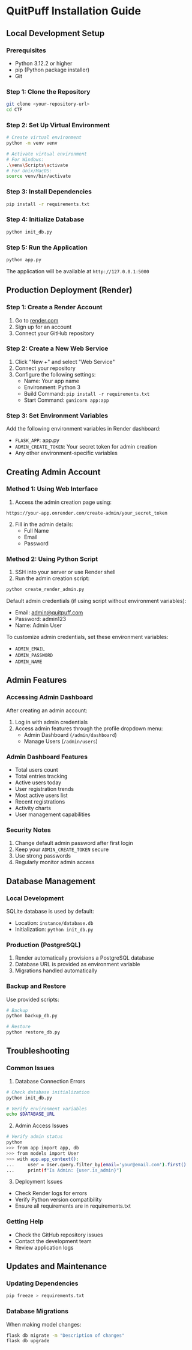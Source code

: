 # QuitPuff Installation Guide

## Local Development Setup

### Prerequisites
- Python 3.12.2 or higher
- pip (Python package installer)
- Git

### Step 1: Clone the Repository
```bash
git clone <your-repository-url>
cd CTF
```

### Step 2: Set Up Virtual Environment
```bash
# Create virtual environment
python -m venv venv

# Activate virtual environment
# For Windows:
.\venv\Scripts\activate
# For Unix/MacOS:
source venv/bin/activate
```

### Step 3: Install Dependencies
```bash
pip install -r requirements.txt
```

### Step 4: Initialize Database
```bash
python init_db.py
```

### Step 5: Run the Application
```bash
python app.py
```
The application will be available at `http://127.0.0.1:5000`

## Production Deployment (Render)

### Step 1: Create a Render Account
1. Go to [render.com](https://render.com)
2. Sign up for an account
3. Connect your GitHub repository

### Step 2: Create a New Web Service
1. Click "New +" and select "Web Service"
2. Connect your repository
3. Configure the following settings:
   - Name: Your app name
   - Environment: Python 3
   - Build Command: `pip install -r requirements.txt`
   - Start Command: `gunicorn app:app`

### Step 3: Set Environment Variables
Add the following environment variables in Render dashboard:
- `FLASK_APP`: app.py
- `ADMIN_CREATE_TOKEN`: Your secret token for admin creation
- Any other environment-specific variables

## Creating Admin Account

### Method 1: Using Web Interface
1. Access the admin creation page using:
```
https://your-app.onrender.com/create-admin/your_secret_token
```
2. Fill in the admin details:
   - Full Name
   - Email
   - Password

### Method 2: Using Python Script
1. SSH into your server or use Render shell
2. Run the admin creation script:
```bash
python create_render_admin.py
```

Default admin credentials (if using script without environment variables):
- Email: admin@quitpuff.com
- Password: admin123
- Name: Admin User

To customize admin credentials, set these environment variables:
- `ADMIN_EMAIL`
- `ADMIN_PASSWORD`
- `ADMIN_NAME`

## Admin Features

### Accessing Admin Dashboard
After creating an admin account:
1. Log in with admin credentials
2. Access admin features through the profile dropdown menu:
   - Admin Dashboard (`/admin/dashboard`)
   - Manage Users (`/admin/users`)

### Admin Dashboard Features
- Total users count
- Total entries tracking
- Active users today
- User registration trends
- Most active users list
- Recent registrations
- Activity charts
- User management capabilities

### Security Notes
1. Change default admin password after first login
2. Keep your `ADMIN_CREATE_TOKEN` secure
3. Use strong passwords
4. Regularly monitor admin access

## Database Management

### Local Development
SQLite database is used by default:
- Location: `instance/database.db`
- Initialization: `python init_db.py`

### Production (PostgreSQL)
1. Render automatically provisions a PostgreSQL database
2. Database URL is provided as environment variable
3. Migrations handled automatically

### Backup and Restore
Use provided scripts:
```bash
# Backup
python backup_db.py

# Restore
python restore_db.py
```

## Troubleshooting

### Common Issues

1. Database Connection Errors
```bash
# Check database initialization
python init_db.py

# Verify environment variables
echo $DATABASE_URL
```

2. Admin Access Issues
```bash
# Verify admin status
python
>>> from app import app, db
>>> from models import User
>>> with app.app_context():
...     user = User.query.filter_by(email='your@email.com').first()
...     print(f"Is Admin: {user.is_admin}")
```

3. Deployment Issues
- Check Render logs for errors
- Verify Python version compatibility
- Ensure all requirements are in requirements.txt

### Getting Help
- Check the GitHub repository issues
- Contact the development team
- Review application logs

## Updates and Maintenance

### Updating Dependencies
```bash
pip freeze > requirements.txt
```

### Database Migrations
When making model changes:
```bash
flask db migrate -m "Description of changes"
flask db upgrade
``` 